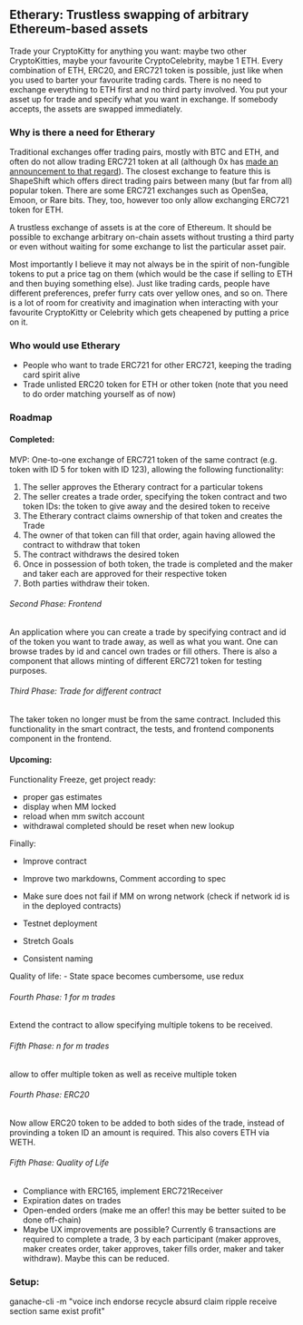 ## Etherary: Trustless swapping of arbitrary Ethereum-based assets
Trade your CryptoKitty for anything you want: maybe two other CryptoKitties, maybe your favourite CryptoCelebrity, maybe 1 ETH. Every combination of ETH, ERC20, and ERC721 token is possible, just like when you used to barter your favourite trading cards. There is no need to exchange everything to ETH first and no third party involved. You put your asset up for trade and specify what you want in exchange. If somebody accepts, the assets are swapped immediately.

### Why is there a need for Etherary
Traditional exchanges offer trading pairs, mostly with BTC and ETH, and often do not allow trading ERC721 token at all (although 0x has [made an announcement to that regard](https://blog.0xproject.com/sneak-peek-0x-trade-widget-cbd13305407d)). The closest exchange to feature this is ShapeShift which offers direct trading pairs between many (but far from all) popular token. There are some ERC721 exchanges such as OpenSea, Emoon, or  Rare bits. They, too, however too only allow exchanging ERC721 token for ETH.

A trustless exchange of assets is at the core of Ethereum.
It should be possible to exchange arbitrary on-chain assets without trusting a third party or even without waiting for some exchange to list the particular asset pair.

Most importantly I believe it may not always be in the spirit of non-fungible tokens to put a price tag on them (which would be the case if selling to ETH and then buying something else). Just like trading cards, people have different preferences, prefer furry cats over yellow ones, and so on. There is a lot of room for creativity and imagination when interacting with your favourite CryptoKitty or Celebrity which gets cheapened by putting a price on it.


### Who would use Etherary
- People who want to trade ERC721 for other ERC721, keeping the trading card spirit alive
- Trade unlisted ERC20 token for ETH or other token (note that you need to do order matching yourself as of now)

### Roadmap
#### Completed:
MVP: One-to-one exchange of ERC721 token of the same contract (e.g. token with ID 5 for token with ID 123), allowing the following functionality:
1. The seller approves the Etherary contract for a particular tokens
2. The seller creates a trade order, specifying the token contract and two token IDs: the token to give away and the desired token to receive
3. The Etherary contract claims ownership of that token and creates the Trade
4. The owner of that token can fill that order, again having allowed the contract to withdraw that token
6. The contract withdraws the desired token
7. Once in possession of both token, the trade is completed and the maker and taker each are approved for their respective token
8. Both parties withdraw their token.

###### Second Phase: Frontend
An application where you can create a trade by specifying contract and id of the token you want to trade away, as well as what you want.
One can browse trades by id and cancel own trades or fill others.
There is also a component that allows minting of different ERC721 token for testing purposes.

###### Third Phase: Trade for different contract
The taker token no longer must be from the same contract. Included this functionality in the smart contract, the tests, and frontend components component in the frontend.

#### Upcoming:
Functionality Freeze, get project ready:
- proper gas estimates
- display when MM locked
- reload when mm switch account
- withdrawal completed should be reset when new lookup

Finally:

- Improve contract
- Improve two markdowns, Comment according to spec
- Make sure does not fail if MM on wrong network (check if network id is in the deployed contracts)

- Testnet deployment
- Stretch Goals
- Consistent naming

Quality of life:
    - State space becomes cumbersome, use redux




###### Fourth Phase: 1 for m trades
Extend the contract to allow specifying multiple tokens to be received.

###### Fifth Phase: n for m trades
allow to offer multiple token as well as receive multiple token

###### Fourth Phase: ERC20
Now allow ERC20 token to be added to both sides of the trade, instead of provinding a token ID an amount is required. This also covers ETH via WETH.

###### Fifth Phase: Quality of Life
- Compliance with ERC165, implement ERC721Receiver
- Expiration dates on trades
- Open-ended orders (make me an offer! this may be better suited to be done off-chain)
- Maybe UX improvements are possible? Currently 6 transactions are required to complete a trade, 3 by each participant (maker approves, maker creates order, taker approves, taker fills order, maker and taker withdraw). Maybe this can be reduced.


### Setup:
ganache-cli -m "voice inch endorse recycle absurd claim ripple receive section same exist profit"
